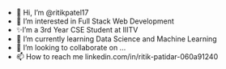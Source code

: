 - 👋 Hi, I’m @ritikpatel17
- 👀 I’m interested in Full Stack Web Development
- ✨I’m a 3rd Year CSE Student at IIITV
- 🌱 I’m currently learning Data Science and Machine Learning
- 💞️ I’m looking to collaborate on ...
- 📫 How to reach me linkedin.com/in/ritik-patidar-060a91240

<!---
ritikpatel17/ritikpatel17 is a ✨ special ✨ repository because its `README.md` (this file) appears on your GitHub profile.
You can click the Preview link to take a look at your changes.
--->
